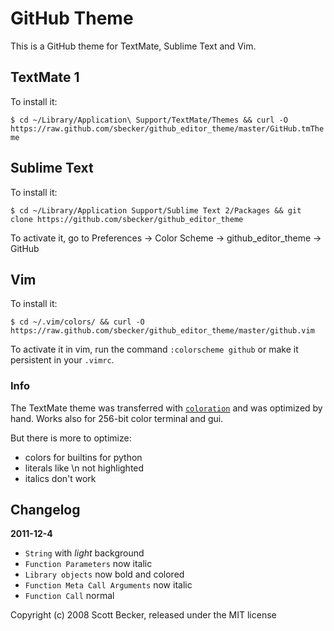 # GitHub Theme

This is a GitHub theme for TextMate, Sublime Text and Vim.

## TextMate 1

To install it:

`$ cd ~/Library/Application\ Support/TextMate/Themes && curl -O https://raw.github.com/sbecker/github_editor_theme/master/GitHub.tmTheme`

## Sublime Text

To install it:

`$ cd ~/Library/Application Support/Sublime Text 2/Packages && git clone https://github.com/sbecker/github_editor_theme`

To activate it, go to Preferences -> Color Scheme -> github_editor_theme -> GitHub

## Vim

To install it:

`$ cd ~/.vim/colors/ && curl -O https://raw.github.com/sbecker/github_editor_theme/master/github.vim`

To activate it in vim, run the command `:colorscheme github` or make it persistent in your `.vimrc`.

### Info

The TextMate theme was transferred with [`coloration`](http://coloration.sickill.net/) and was optimized by hand. Works also for 256-bit color terminal and gui.

But there is more to optimize:

 * colors for builtins for python
 * literals like \n not highlighted
 * italics don't work

## Changelog

 **2011-12-4**

  * `String` with *light* background
  * `Function Parameters` now italic
  * `Library objects` now bold and colored
  * `Function Meta Call Arguments` now italic
  * `Function Call` normal

Copyright (c) 2008 Scott Becker, released under the MIT license
